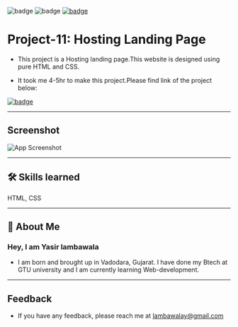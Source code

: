 ![badge](https://img.shields.io/badge/MADE%20WITH-HTML%20%26%20CSS-blue)
![badge](https://img.shields.io/badge/TIME%20TAKEN-4--5hrs-red)
[![badge](https://img.shields.io/badge/SEE%20DEMO%20-VISIT-green)](https://project11-28722.netlify.app/)

# Project-11: Hosting Landing Page

- This project is a Hosting landing page.This website is designed using pure HTML and CSS.

- It took me 4-5hr to make this project.Please find link of the project below:

[![badge](https://img.shields.io/badge/LINK%20OF-PROJECT--11-green)](https://project11-28722.netlify.app/)

---

## Screenshot

![App Screenshot](./images/project10-img.png)

---

## 🛠 Skills learned

HTML, CSS

---

## 🚀 About Me

### Hey, I am Yasir lambawala

- I am born and brought up in Vadodara, Gujarat. I have done my Btech at GTU university and I am currently learning Web-development.

---

## Feedback

- If you have any feedback, please reach me at lambawalay@gmail.com
